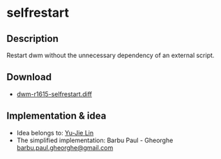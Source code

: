 selfrestart
===========

Description
-----------
Restart dwm without the unnecessary dependency of an external script.

Download
--------
 * [dwm-r1615-selfrestart.diff](dwm-r1615-selfrestart.diff)

Implementation & idea
---------------------
 * Idea belongs to: [Yu-Jie Lin](https://sites.google.com/site/yjlnotes/notes/dwm)
 * The simplified implementation: Barbu Paul - Gheorghe <barbu.paul.gheorghe@gmail.com>
